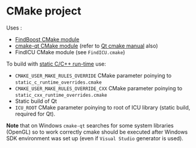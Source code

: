 CMake project
============

Uses :

* [FindBoost CMake module](http://www.cmake.org/cmake/help/v3.1/module/FindBoost.html?highlight=findboost)
* [cmake-qt CMake module](http://www.cmake.org/cmake/help/v3.1/manual/cmake-qt.7.html) (refer to [Qt cmake manual](http://doc.qt.io/qt-5/cmake-manual.html) also)
* FindICU CMake module (see `FindICU.cmake`)

To build with [static C/C++ run-time](http://www.cmake.org/Wiki/CMake_FAQ#How_can_I_build_my_MSVC_application_with_a_static_runtime) use:

* `CMAKE_USER_MAKE_RULES_OVERRIDE` CMake parameter poinying to `static_c_runtime_overrides.cmake`
* `CMAKE_USER_MAKE_RULES_OVERRIDE_CXX` CMake parameter poinying to `static_cxx_runtime_overrides.cmake`
* Static build of Qt
* `ICU_ROOT` CMake parameter poinying to root of ICU library (static build, required for Qt).

**Note** that on Windows `cmake-qt` searches for some system libraries (OpenGL) so to work correctly 
cmake should be executed after Windows SDK environment was set up (even if `Visual Studio` generator is used).
